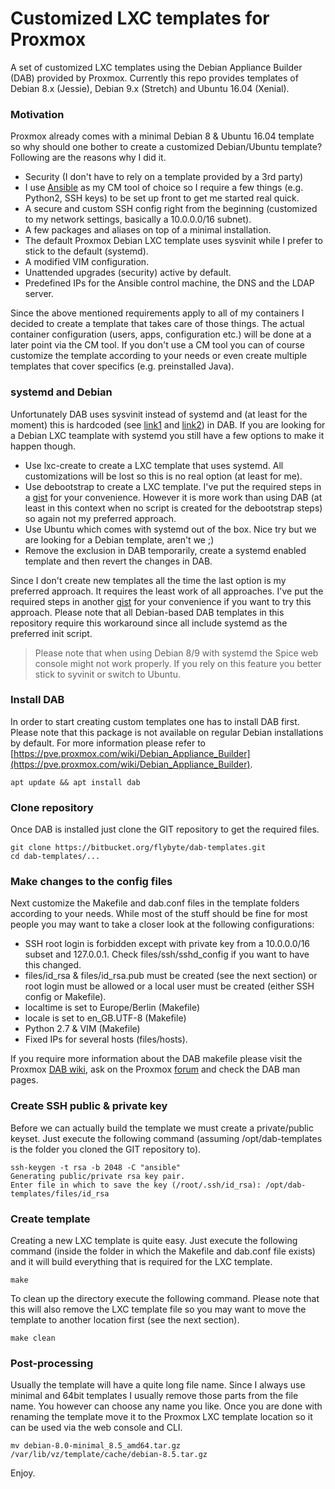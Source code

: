 # Customized LXC templates for Proxmox
A set of customized LXC templates using the Debian Appliance Builder (DAB) provided by Proxmox. Currently this repo provides templates of Debian 8.x (Jessie), Debian 9.x (Stretch) and Ubuntu 16.04 (Xenial).

### Motivation

Proxmox already comes with a minimal Debian 8 & Ubuntu 16.04 template so why should one bother to create a customized Debian/Ubuntu template? Following are the reasons why I did it.

- Security (I don't have to rely on a template provided by a 3rd party)
- I use [Ansible](https://www.ansible.com/) as my CM tool of choice so I require a few things (e.g. Python2, SSH keys) to be set up front to get me started real quick.
- A secure and custom SSH config right from the beginning (customized to my network settings, basically a 10.0.0.0/16 subnet).
- A few packages and aliases on top of a minimal installation.
- The default Proxmox Debian LXC template uses sysvinit while I prefer to stick to the default (systemd).
- A modified VIM configuration.
- Unattended upgrades (security) active by default.
- Predefined IPs for the Ansible control machine, the DNS and the LDAP server.

Since the above mentioned requirements apply to all of my containers I decided to create a template that takes care of those things. The actual container configuration (users, apps, configuration etc.) will be done at a later point via the CM tool. If you don't use a CM tool you can of course customize the template according to your needs or even create multiple templates that cover specifics (e.g. preinstalled Java).

### systemd and Debian

Unfortunately DAB uses sysvinit instead of systemd and (at least for the moment) this is hardcoded (see [link1](https://github.com/proxmox/dab/blob/master/DAB.pm#L461) and [link2](https://github.com/proxmox/dab/blob/master/DAB.pm#L463)) in DAB. If you are looking for a Debian LXC teamplate with systemd you still have a few options to make it happen though.
- Use lxc-create to create a LXC template that uses systemd. All customizations will be lost so this is no real option (at least for me).
- Use debootstrap to create a LXC template. I've put the required steps in a [gist](https://gist.github.com/frieder/9f86ad859b98431c0b67b6458b3577b7) for your convenience. However it is more work than using DAB (at least in this context when no script is created for the debootstrap steps) so again not my preferred approach.
- Use Ubuntu which comes with systemd out of the box. Nice try but we are looking for a Debian template, aren't we ;)
- Remove the exclusion in DAB temporarily, create a systemd enabled template and then revert the changes in DAB.

Since I don't create new templates all the time the last option is my preferred approach. It requires the least work of all approaches. I've put the required steps in another [gist](https://gist.github.com/frieder/42af600026d089b3871e2aab4fad183c) for your convenience if you want to try this approach. Please note that all Debian-based DAB templates in this repository require this  workaround since all include systemd as the preferred init script.

> Please note that when using Debian 8/9 with systemd the Spice web console might not work properly. If you rely on this feature you better stick to syvinit or switch to Ubuntu.

### Install DAB
In order to start creating custom templates one has to install DAB first. Please note that this package is not available on regular Debian installations by default. For more information please refer to [https://pve.proxmox.com/wiki/Debian_Appliance_Builder](https://pve.proxmox.com/wiki/Debian_Appliance_Builder).

    apt update && apt install dab

### Clone repository

Once DAB is installed just clone the GIT repository to get the required files.

    git clone https://bitbucket.org/flybyte/dab-templates.git
    cd dab-templates/...

### Make changes to the config files

Next customize the Makefile and dab.conf files in the template folders according to your needs. While most of the stuff should be fine for most people you may want to take a closer look at the following configurations:

* SSH root login is forbidden except with private key from a 10.0.0.0/16 subset and 127.0.0.1. Check files/ssh/sshd_config if you want to have this changed.
* files/id_rsa & files/id_rsa.pub must be created (see the next section) or root login must be allowed or a local user must be created (either SSH config or Makefile).
* localtime is set to Europe/Berlin (Makefile)
* locale is set to en_GB.UTF-8 (Makefile)
* Python 2.7 & VIM (Makefile)
* Fixed IPs for several hosts (files/hosts).

If you require more information about the DAB makefile please visit the Proxmox [DAB wiki](https://pve.proxmox.com/wiki/Debian_Appliance_Builder), ask on the Proxmox [forum](https://forum.proxmox.com/) and check the DAB man pages.

### Create SSH public & private key

Before we can actually build the template we must create a private/public keyset. Just execute the following command (assuming /opt/dab-templates is the folder you cloned the GIT repository to).

    ssh-keygen -t rsa -b 2048 -C "ansible"
    Generating public/private rsa key pair.
    Enter file in which to save the key (/root/.ssh/id_rsa): /opt/dab-templates/files/id_rsa

### Create template

Creating a new LXC template is quite easy. Just execute the following command (inside the folder in which the Makefile and dab.conf file exists) and it will build everything that is required for the LXC template.

    make

To clean up the directory execute the following command. Please note that this will also remove the LXC template file so you may want to move the template to another location first (see the next section).

    make clean

### Post-processing

Usually the template will have a quite long file name. Since I always use minimal and 64bit templates I usually remove those parts from the file name. You however can choose any name you like. Once you are done with renaming the template move it to the Proxmox LXC template location so it can be used via the web console and CLI.

    mv debian-8.0-minimal_8.5_amd64.tar.gz /var/lib/vz/template/cache/debian-8.5.tar.gz

Enjoy.


